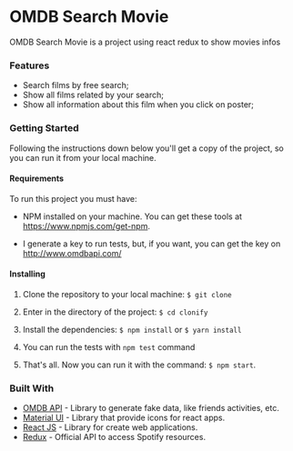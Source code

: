 # OMDB Search Movie

OMDB Search Movie is a project using react redux to show movies infos

### Features

- Search films by free search;
- Show all films related by your search;
- Show all information about this film when you click on poster;

### Getting Started

Following the instructions down below you'll get a copy of the project, so you can run it from your local machine.

#### Requirements

To run this project you must have:

- NPM installed on your machine. You can get these tools at https://www.npmjs.com/get-npm.

- I generate a key to run tests, but, if you want, you can get the key on http://www.omdbapi.com/

#### Installing

1. Clone the repository to your local machine:
   `$ git clone `

2. Enter in the directory of the project:
   `$ cd clonify`

3. Install the dependencies:
   `$ npm install` or `$ yarn install`

4. You can run the tests with `npm test` command

6. That's all. Now you can run it with the command:
   `$ npm start`.

### Built With

- [OMDB API](http://www.omdbapi.com/) - Library to generate fake data, like friends activities, etc.
- [Material UI](https://material-ui.com/pt/) - Library that provide icons for react apps.
- [React JS](https://reactjs.org/) - Library for create web applications.
- [Redux](https://redux.js.org/) - Official API to access Spotify resources.
 
